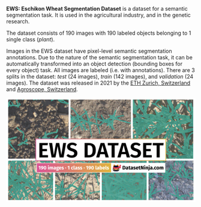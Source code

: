 **EWS: Eschikon Wheat Segmentation Dataset** is a dataset for a semantic segmentation task. It is used in the agricultural industry, and in the genetic research. 



The dataset consists of 190 images with 190 labeled objects belonging to 1 single class (*plant*).

Images in the EWS dataset have pixel-level semantic segmentation annotations. Due to the nature of the semantic segmentation task, it can be automatically transformed into an object detection (bounding boxes for every object) task. All images are labeled (i.e. with annotations). There are 3 splits in the dataset: *test* (24 images), *train* (142 images), and *validation* (24 images). The dataset was released in 2021 by the [ETH Zurich, Switzerland](https://ethz.ch/en.html) and [Agroscope, Switzerland](https://www.agroscope.admin.ch/agroscope/en/home.html).

<img src="https://github.com/dataset-ninja/eschikon-wheat-segmentation/raw/main/visualizations/poster.png">
